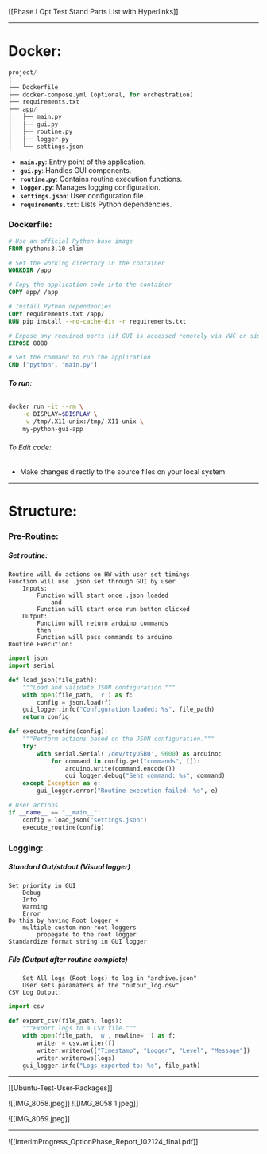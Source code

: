 [[Phase I Opt Test Stand Parts List with Hyperlinks]]

---
# Docker:
```python
project/
│
├── Dockerfile
├── docker-compose.yml (optional, for orchestration)
├── requirements.txt
├── app/
│   ├── main.py
│   ├── gui.py
│   ├── routine.py
│   ├── logger.py
│   └── settings.json
```
- **`main.py`**: Entry point of the application.
- **`gui.py`**: Handles GUI components.
- **`routine.py`**: Contains routine execution functions.
- **`logger.py`**: Manages logging configuration.
- **`settings.json`**: User configuration file.
- **`requirements.txt`**: Lists Python dependencies.
### Dockerfile:
```dockerfile
# Use an official Python base image
FROM python:3.10-slim

# Set the working directory in the container
WORKDIR /app

# Copy the application code into the container
COPY app/ /app

# Install Python dependencies
COPY requirements.txt /app/
RUN pip install --no-cache-dir -r requirements.txt

# Expose any required ports (if GUI is accessed remotely via VNC or similar)
EXPOSE 8080

# Set the command to run the application
CMD ["python", "main.py"]
```
###### **To run**:
```bash
docker run -it --rm \
    -e DISPLAY=$DISPLAY \
    -v /tmp/.X11-unix:/tmp/.X11-unix \
    my-python-gui-app
```
###### To Edit code:
- Make changes directly to the source files on your local system



---
# Structure:
### **Pre-Routine**:
##### **Set routine**:
	Routine will do actions on HW with user set timings
	Function will use .json set through GUI by user
		Inputs:
			Function will start once .json loaded 
				and
			Function will start once run button clicked
		Output:
			Function will return arduino commands
			then
			Function will pass commands to arduino
	Routine Execution:
```python
import json
import serial

def load_json(file_path):
    """Load and validate JSON configuration."""
    with open(file_path, 'r') as f:
        config = json.load(f)
    gui_logger.info("Configuration loaded: %s", file_path)
    return config

def execute_routine(config):
    """Perform actions based on the JSON configuration."""
    try:
        with serial.Serial('/dev/ttyUSB0', 9600) as arduino:
            for command in config.get("commands", []):
                arduino.write(command.encode())
                gui_logger.debug("Sent command: %s", command)
    except Exception as e:
        gui_logger.error("Routine execution failed: %s", e)

# User actions
if __name__ == "__main__":
    config = load_json("settings.json")
    execute_routine(config)
```
### **Logging**:
##### **Standard Out**/stdout (Visual logger) 
	Set priority in GUI
		Debug
		Info
		Warning
		Error
	Do this by having Root logger +
		multiple custom non-root loggers
			propegate to the root logger  
	Standardize format string in GUI logger
##### **File** (Output after routine complete)
		Set All logs (Root logs) to log in "archive.json"
		User sets paramaters of the "output_log.csv"
	CSV Log Output:
```python
import csv

def export_csv(file_path, logs):
    """Export logs to a CSV file."""
    with open(file_path, 'w', newline='') as f:
        writer = csv.writer(f)
        writer.writerow(["Timestamp", "Logger", "Level", "Message"])
        writer.writerows(logs)
    gui_logger.info("Logs exported to: %s", file_path)
```






















---
[[Ubuntu-Test-User-Packages]]

![[IMG_8058.jpeg]]
![[IMG_8058 1.jpeg]]



![[IMG_8059.jpeg]]

---

![[InterimProgress_OptionPhase_Report_102124_final.pdf]]




